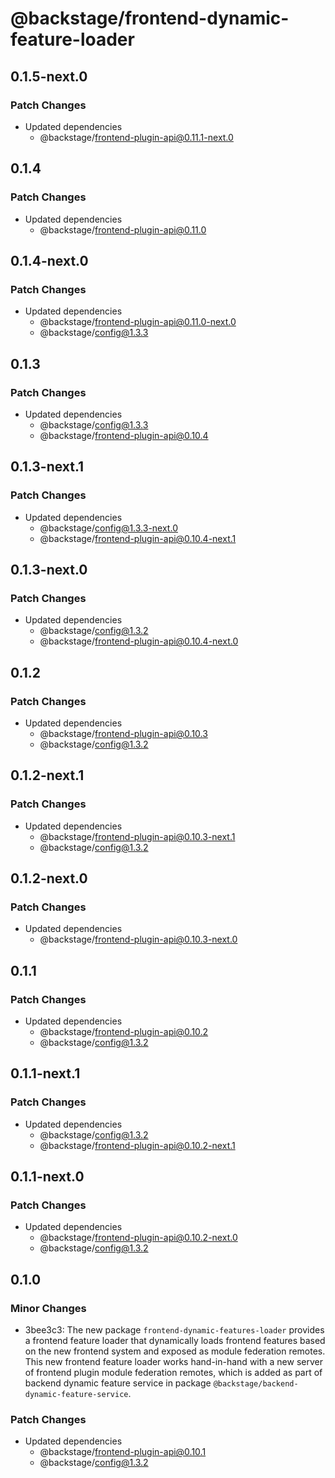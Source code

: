 # @backstage/frontend-dynamic-feature-loader

## 0.1.5-next.0

### Patch Changes

- Updated dependencies
  - @backstage/frontend-plugin-api@0.11.1-next.0

## 0.1.4

### Patch Changes

- Updated dependencies
  - @backstage/frontend-plugin-api@0.11.0

## 0.1.4-next.0

### Patch Changes

- Updated dependencies
  - @backstage/frontend-plugin-api@0.11.0-next.0
  - @backstage/config@1.3.3

## 0.1.3

### Patch Changes

- Updated dependencies
  - @backstage/config@1.3.3
  - @backstage/frontend-plugin-api@0.10.4

## 0.1.3-next.1

### Patch Changes

- Updated dependencies
  - @backstage/config@1.3.3-next.0
  - @backstage/frontend-plugin-api@0.10.4-next.1

## 0.1.3-next.0

### Patch Changes

- Updated dependencies
  - @backstage/config@1.3.2
  - @backstage/frontend-plugin-api@0.10.4-next.0

## 0.1.2

### Patch Changes

- Updated dependencies
  - @backstage/frontend-plugin-api@0.10.3
  - @backstage/config@1.3.2

## 0.1.2-next.1

### Patch Changes

- Updated dependencies
  - @backstage/frontend-plugin-api@0.10.3-next.1
  - @backstage/config@1.3.2

## 0.1.2-next.0

### Patch Changes

- Updated dependencies
  - @backstage/frontend-plugin-api@0.10.3-next.0

## 0.1.1

### Patch Changes

- Updated dependencies
  - @backstage/frontend-plugin-api@0.10.2
  - @backstage/config@1.3.2

## 0.1.1-next.1

### Patch Changes

- Updated dependencies
  - @backstage/config@1.3.2
  - @backstage/frontend-plugin-api@0.10.2-next.1

## 0.1.1-next.0

### Patch Changes

- Updated dependencies
  - @backstage/frontend-plugin-api@0.10.2-next.0
  - @backstage/config@1.3.2

## 0.1.0

### Minor Changes

- 3bee3c3: The new package `frontend-dynamic-features-loader` provides a frontend feature loader that dynamically
  loads frontend features based on the new frontend system and exposed as module federation remotes.
  This new frontend feature loader works hand-in-hand with a new server of frontend plugin module federation
  remotes, which is added as part of backend dynamic feature service in package `@backstage/backend-dynamic-feature-service`.

### Patch Changes

- Updated dependencies
  - @backstage/frontend-plugin-api@0.10.1
  - @backstage/config@1.3.2
